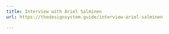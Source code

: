 ```yaml
---
title: Interview with Ariel Salminen
url: https://thedesignsystem.guide/interview-ariel-salminen

---
```

